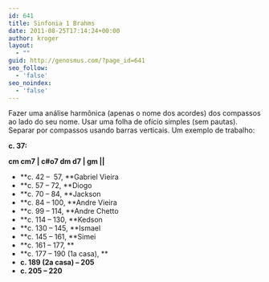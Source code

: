 ```yaml
---
id: 641
title: Sinfonia 1 Brahms
date: 2011-08-25T17:14:24+00:00
author: kroger
layout:
  - ""
guid: http://genosmus.com/?page_id=641
seo_follow:
  - 'false'
seo_noindex:
  - 'false'
---
```

Fazer uma análise harmônica (apenas o nome dos acordes) dos compassos ao lado do seu nome. Usar uma folha de ofício simples (sem pautas). Separar por compassos usando barras verticais. Um exemplo de trabalho:

**c. 37:**
  
 **cm cm7 | c#o7 dm d7 | gm ||**

  * **c. 42 &#8211;  57, **Gabriel Vieira
  * **c. 57 &#8211; 72, **Diogo
  * **c. 70 &#8211; 84, **Jackson
  * **c. 84 &#8211; 100, **Andre Vieira
  * **c. 99 &#8211; 114, **Andre Chetto
  * **c. 114 &#8211; 130, **Kedson
  * **c. 130 &#8211; 145, **Ismael
  * **c. 145 &#8211; 161, **Simei
  * **c. 161 &#8211; 177, **
  * **c. 177 &#8211; 190 (1a casa), **
  * **c. 189 (2a casa) &#8211; 205**
  * **c. 205 &#8211; 220**